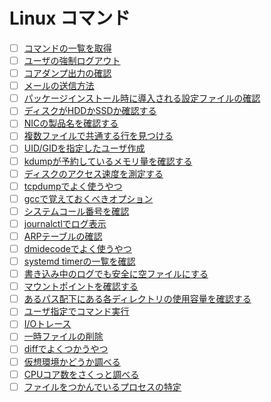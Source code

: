 # Linux コマンド
- [ ] [コマンドの一覧を取得](https://github.com/thetaru/memorandum/tree/master/command/Linux/GetCommands)
- [ ] [ユーザの強制ログアウト](https://github.com/thetaru/memorandum/tree/master/command/Linux/ForceLogout)
- [ ] [コアダンプ出力の確認](https://github.com/thetaru/memorandum/tree/master/command/Linux/coredump)
- [ ] [メールの送信方法](https://github.com/thetaru/memorandum/tree/master/command/Linux/mail)
- [ ] [パッケージインストール時に導入される設定ファイルの確認](https://github.com/thetaru/memorandum/tree/master/command/Linux/confirm_conf)
- [ ] [ディスクがHDDかSSDか確認する](https://github.com/thetaru/memorandum/tree/master/command/Linux/check_disk)
- [ ] [NICの製品名を確認する](https://github.com/thetaru/memorandum/tree/master/command/Linux/nic_product_logical_map)
- [ ] [複数ファイルで共通する行を見つける](https://github.com/thetaru/memorandum/tree/master/command/Linux/grep_common_line)
- [ ] [UID/GIDを指定したユーザ作成](https://github.com/thetaru/memorandum/tree/master/command/Linux/user_fixed_uid_gid)
- [ ] [kdumpが予約しているメモリ量を確認する](https://github.com/thetaru/memorandum/tree/master/command/Linux/kdump_reserved_mem)
- [ ] [ディスクのアクセス速度を測定する](https://github.com/thetaru/memorandum/tree/master/command/Linux/disk_access_speed)
- [ ] [tcpdumpでよく使うやつ](https://github.com/thetaru/memorandum/tree/master/command/Linux/tcpdump_tips)
- [ ] [gccで覚えておくべきオプション](https://github.com/thetaru/memorandum/tree/master/command/Linux/gcc_tips)
- [ ] [システムコール番号を確認](https://github.com/thetaru/memorandum/tree/master/command/Linux/search_syscall)
- [ ] [journalctlでログ表示](https://github.com/thetaru/memorandum/tree/master/command/Linux/journalctl)
- [ ] [ARPテーブルの確認](https://github.com/thetaru/memorandum/tree/master/command/Linux/show_arp)
- [ ] [dmidecodeでよく使うやつ](https://github.com/thetaru/memorandum/tree/master/command/Linux/dmidecode_tips)
- [ ] [systemd timerの一覧を確認](https://github.com/thetaru/memorandum/tree/master/command/Linux/systemd_timer_list)
- [ ] [書き込み中のログでも安全に空ファイルにする](safe_delete_log_content)
- [ ] [マウントポイントを確認する](show_mountpoint)
- [ ] [あるパス配下にある各ディレクトリの使用容量を確認する](du_sh_total)
- [ ] [ユーザ指定でコマンド実行](do_command)
- [ ] [I/Oトレース](io_trace)
- [ ] [一時ファイルの削除](delete_tmpfiles)
- [ ] [diffでよくつかうやつ](diff)
- [ ] [仮想環境かどうか調べる](is_virtual)
- [ ] [CPUコア数をさくっと調べる](check_cpu_cores)
- [ ] [ファイルをつかんでいるプロセスの特定](specify_process_of_grabbing_file)
